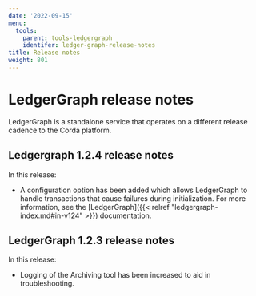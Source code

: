 ```yaml
---
date: '2022-09-15'
menu:
  tools:
    parent: tools-ledgergraph
    identifer: ledger-graph-release-notes
title: Release notes
weight: 801
---
```


# LedgerGraph release notes

LedgerGraph is a standalone service that operates on a different release cadence to the Corda platform. 

## Ledgergraph 1.2.4 release notes

In this release:

* A configuration option has been added which allows LedgerGraph to handle transactions that cause failures during initialization. For more information, see the [LedgerGraph]({{< relref "ledgergraph-index.md#in-v124" >}}) documentation.

## LedgerGraph 1.2.3 release notes
 
In this release:

* Logging of the Archiving tool has been increased to aid in troubleshooting.